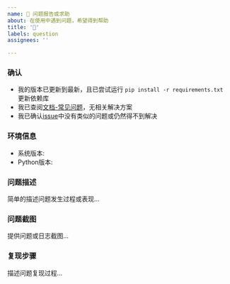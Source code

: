 ```yaml
---
name: 🐛 问题报告或求助
about: 在使用中遇到问题，希望得到帮助
title: '🐛'
labels: question
assignees: ''

---
```


### 确认

- 我的版本已更新到最新，且已尝试运行 `pip install -r requirements.txt` 更新依赖库
- 我已查阅[文档-常见问题](https://github.com/zhulinyv/Semi-Auto-NovelAI-to-Pixiv#readme)，无相关解决方案
- 我已确认[issue](https://github.com/zhulinyv/Semi-Auto-NovelAI-to-Pixiv/issues)中没有类似的问题或仍然得不到解决

### 环境信息

- 系统版本: 
- Python版本: 

### 问题描述

简单的描述问题发生过程或表现...

### 问题截图

提供问题或日志截图...

### 复现步骤

描述问题复现过程...
